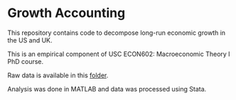 # Growth Accounting
This repository contains code to decompose long-run economic growth in the US and UK. 

This is an empirical component of USC ECON602: Macroeconomic Theory I PhD course.

Raw data is available in this [folder]([url](https://drive.google.com/drive/folders/1DOBqhW6yxA_Wh4uxQup8GLMEm23I_F6Q?usp=drive_link)https://drive.google.com/drive/folders/1DOBqhW6yxA_Wh4uxQup8GLMEm23I_F6Q?usp=drive_link).

Analysis was done in MATLAB and data was processed using Stata.


